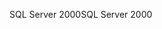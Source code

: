 <span data-ttu-id="82ae7-101">SQL Server 2000</span><span class="sxs-lookup"><span data-stu-id="82ae7-101">SQL Server 2000</span></span>